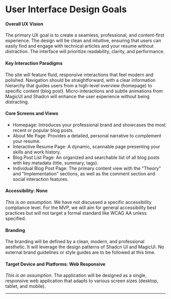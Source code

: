 # User Interface Design Goals

#### Overall UX Vision

The primary UX goal is to create a seamless, professional, and content-first experience. The design will be clean and intuitive, ensuring that users can easily find and engage with technical articles and your resume without distraction. The interface will prioritize readability, clarity, and performance.

#### Key Interaction Paradigms

The site will feature fluid, responsive interactions that feel modern and polished. Navigation should be straightforward, with a clear information hierarchy that guides users from a high-level overview (homepage) to specific content (blog post). Micro-interactions and subtle animations from MagicUI and Shadcn will enhance the user experience without being distracting.

#### Core Screens and Views

-   Homepage: Introduces your professional brand and showcases the most recent or popular blog posts.
-   About Me Page: Provides a detailed, personal narrative to complement your resume.
-   Interactive Resume Page: A dynamic, scannable page presenting your skills and work history.
-   Blog Post List Page: An organized and searchable list of all blog posts with key metadata (title, summary, tags).
-   Individual Blog Post Page: The primary content view with the "Theory" and "Implementation" sections, as well as the comment section and social interaction features.

#### Accessibility: None

_This is an assumption._ We have not discussed a specific accessibility compliance level. For the MVP, we will aim for general accessibility best practices but will not target a formal standard like WCAG AA unless specified.

#### Branding

The branding will be defined by a clean, modern, and professional aesthetic. It will leverage the design patterns of Shadcn UI and MagicUI. No external brand guidelines or style guides are to be followed at this time.

#### Target Device and Platforms: Web Responsive

_This is an assumption._ The application will be designed as a single, responsive web application that adapts to various screen sizes (desktop, tablet, and mobile).

---
